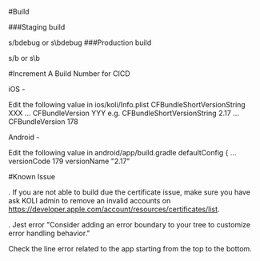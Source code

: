 #Build

###Staging build

s/bdebug or s\bdebug
###Production build

s/b or s\b

#Increment A Build Number for CICD

iOS -

Edit the following value in ios/koli/Info.plist
	<key>CFBundleShortVersionString</key>
	<string>XXX</string>
...
    <key>CFBundleVersion</key>
    <string>YYY</string>
e.g.
	<key>CFBundleShortVersionString</key>
	<string>2.17</string>
...
    <key>CFBundleVersion</key>
    <string>178</string>

Android -

Edit the following value in android/app/build.gradle
    defaultConfig {
...
        versionCode 179
        versionName "2.17"

#Known Issue

. If you are not able to build due the certificate issue, make sure you have ask KOLI admin to remove an invalid accounts on https://developer.apple.com/account/resources/certificates/list.

. Jest error "Consider adding an error boundary to your tree to customize error handling behavior."

Check the line error related to the app starting from the top to the bottom.
